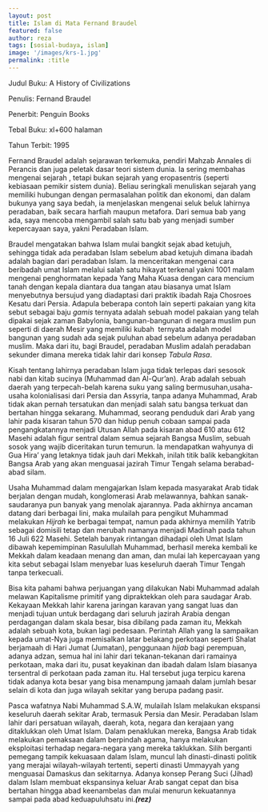 ```yaml
---
layout: post
title: Islam di Mata Fernand Braudel
featured: false
author: reza
tags: [sosial-budaya, islam]
image: '/images/krs-1.jpg'
permalink: :title
---
```


Judul Buku: A History of Civilizations

Penulis: Fernand Braudel

Penerbit: Penguin Books

Tebal Buku: xl+600 halaman

Tahun Terbit: 1995

Fernand Braudel adalah sejarawan terkemuka, pendiri Mahzab Annales di Perancis dan juga peletak dasar teori sistem dunia. Ia sering membahas mengenai sejarah , tetapi bukan sejarah yang eropasentris (seperti kebiasaan pemikir sistem dunia). Beliau seringkali menuliskan sejarah yang memiliki hubungan dengan permasalahan politik dan ekonomi, dan dalam bukunya yang saya bedah, ia menjelaskan mengenai seluk beluk lahirnya peradaban, baik secara harfiah maupun metafora. Dari semua bab yang ada, saya mencoba mengambil salah satu bab yang menjadi sumber kepercayaan saya, yakni Peradaban Islam.

Braudel mengatakan bahwa Islam mulai bangkit sejak abad ketujuh, sehingga tidak ada peradaban Islam sebelum abad ketujuh dimana ibadah adalah bagian dari peradaban Islam. Ia menceritakan mengenai cara beribadah umat Islam melalui salah satu hikayat terkenal yakni 1001 malam mengenai penghormatan kepada Yang Maha Kuasa dengan cara mencium tanah dengan kepala diantara dua tangan atau biasanya umat Islam menyebutnya bersujud yang diadaptasi dari praktik ibadah Raja Chosroes Kesatu dari Persia. Adapula beberapa contoh lain seperti pakaian yang kita sebut sebagai baju _gamis_ ternyata adalah sebuah model pakaian yang telah dipakai sejak zaman Babylonia, bangunan-bangunan di negara muslim pun seperti di daerah Mesir yang memiliki kubah  ternyata adalah model bangunan yang sudah ada sejak puluhan abad sebelum adanya peradaban muslim. Maka dari itu, bagi Braudel, peradaban Muslim adalah peradaban sekunder dimana mereka tidak lahir dari konsep _Tabula Rasa_.

Kisah tentang lahirnya peradaban Islam juga tidak terlepas dari sesosok nabi dan kitab sucinya (Muhammad dan Al-Qur’an). Arab adalah sebuah daerah yang terpecah-belah karena suku yang saling bermusuhan,usaha-usaha kolonialisasi dari Persia dan Assyria, tanpa adanya Muhammad, Arab tidak akan pernah tersatukan dan menjadi salah satu bangsa terkuat dan bertahan hingga sekarang. Muhammad, seorang penduduk dari Arab yang lahir pada kisaran tahun 570 dan hidup penuh cobaan sampai pada pengangkatannya menjadi Utusan Allah pada kisaran abad 610 atau 612 Masehi adalah figur sentral dalam semua sejarah Bangsa Muslim, sebuah sosok yang wajib diceritakan turun temurun. Ia mendapatkan wahyunya di Gua Hira’ yang letaknya tidak jauh dari Mekkah, inilah titik balik kebangkitan Bangsa Arab yang akan menguasai jazirah Timur Tengah selama berabad-abad silam.

Usaha Muhammad dalam mengajarkan Islam kepada masyarakat Arab tidak berjalan dengan mudah, konglomerasi Arab melawannya, bahkan sanak-saudaranya pun banyak yang menolak ajarannya. Pada akhirnya ancaman datang dari berbagai lini, maka mulailah para pengikut Muhammad melakukan _Hijrah_ ke berbagai tempat, namun pada akhirnya memilih Yatrib sebagai domisili tetap dan merubah namanya menjadi Madinah pada tahun 16 Juli 622 Masehi. Setelah banyak rintangan dihadapi oleh Umat Islam dibawah kepemimpinan Rasulullah Muhammad, berhasil mereka kembali ke Mekkah dalam keadaan menang dan aman, dan mulai lah kepercayaan yang kita sebut sebagai Islam menyebar luas keseluruh daerah Timur Tengah tanpa terkecuali.

Bisa kita pahami bahwa perjuangan yang dilakukan Nabi Muhammad adalah melawan Kapitalisme primitif yang dipraktekkan oleh para saudagar Arab. Kekayaan Mekkah lahir karena jaringan karavan yang sangat luas dan menjadi tujuan untuk berdagang dari seluruh jazirah Arabia dengan perdagangan dalam skala besar, bisa dibilang pada zaman itu, Mekkah adalah sebuah kota, bukan lagi pedesaan. Perintah Allah yang Ia sampaikan kepada umat-Nya juga memisalkan latar belakang perkotaan seperti Shalat berjamaah di Hari Jumat (Jumatan), penggunaan _hijab_ bagi perempuan, adanya adzan, semua hal ini lahir dari tekanan-tekanan dari ramainya perkotaan, maka dari itu, pusat keyakinan dan ibadah dalam Islam biasanya tersentral di perkotaan pada zaman itu. Hal tersebut juga terpicu karena tidak adanya kota besar yang bisa menampung jamaah dalam jumlah besar selain di kota dan juga wilayah sekitar yang berupa padang pasir.

Pasca wafatnya Nabi Muhammad S.A.W, mulailah Islam melakukan ekspansi keseluruh daerah sekitar Arab, termasuk Persia dan Mesir. Peradaban Islam lahir dari persatuan wilayah, daerah, kota, negara dan kerajaan yang ditaklukkan oleh Umat Islam. Dalam penaklukan mereka, Bangsa Arab tidak melakukan pemaksaan dalam berpindah agama, hanya melakukan eksploitasi terhadap negara-negara yang mereka taklukkan. Silih berganti pemegang tampik kekuasaan dalam Islam, muncul lah dinasti-dinasti politik yang merajai wilayah-wilayah tertenti, seperti dinasti Ummayyah yang menguasai Damaskus dan sekitarnya. Adanya konsep Perang Suci (Jihad) dalam Islam membuat ekspansinya keluar Arab sangat cepat dan bisa bertahan hingga abad keenambelas dan mulai menurun kekuatannya sampai pada abad keduapuluhsatu ini.**_(rez)_**
